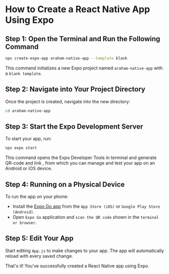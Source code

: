 # How to Create a React Native App Using Expo

## Step 1: Open the Terminal and Run the Following Command

```bash
npx create-expo-app araham-native-app --template blank
```
This command initializes a new Expo project named `araham-native-app` with a `blank template`.

## Step 2: Navigate into Your Project Directory
Once the project is created, navigate into the new directory:

```bash
cd araham-native-app
```

## Step 3: Start the Expo Development Server

To start your app, run:

```bash
npx expo start
```
This command opens the Expo Developer Tools in terminal and generate QR-code and link , from which you can manage and test your app on an Android or iOS device.

## Step 4: Running on a Physical Device
To run the app on your phone:
- Install the [Expo Go app](https://play.google.com/store/apps/details?id=host.exp.exponent&pcampaignid=web_share) from the `App Store (iOS)` or `Google Play Store (Android)`.
- Open `Expo Go` application and `scan the QR code` shown in the `terminal or browser`.

## Step 5: Edit Your App
Start editing `App.js` to make changes to your app. The app will automatically reload with every saved change.

That's it! You've successfully created a React Native app using Expo.
